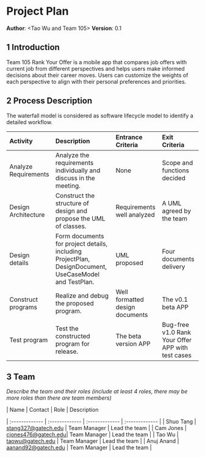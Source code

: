 # Project Plan

**Author**: \<Tao Wu and Team 105\>
**Version**: 0.1

## 1 Introduction

Team 105 Rank Your Offer is a mobile app that compares job offers with current job from different perspectives and helps users make informed decisions about their career moves. Users can customize the weights of each perspective to align with their personal preferences and priorities.

## 2 Process Description
The waterfall model is considered as software lifecycle model to identify a detailed workflow.

| Activity | Description | Entrance Criteria | Exit Criteria
| :------------- | :------------- | :------------- | :------------- | 
|Analyze Requirements|Analyze the requirements individually and discuss in the meeting.|None |Scope and functions decided||
|Design Architecture|Construct the structure of design and propose the UML of classes.|Requirements well analyzed |A UML agreed by the team||
|Design details|Form documents for project details, including ProjectPlan, DesignDocument, UseCaseModel and TestPlan.|UML proposed|Four documents delivery||
|Construct programs|Realize and debug the proposed program.|Well formatted design documents |The v0.1 beta APP||
|Test program|Test the constructed program for release.|The beta version APP |Bug-free v1.0 Rank Your Offer APP with test cases||


## 3 Team

*Describe the team and their roles (include at least 4 roles, there may be more roles than there are team members)*

| Name | Contact | Role | Description

| :------------- | :-------------   |  :-------------   | :-------------   | 
|  Shuo Tang  | stang327@gatech.edu | Team Manager      | Lead the team    |
|  Cam Jones  | cjones476@gatech.edu| Team Manager      | Lead the team    |
|  Tao Wu     | taowu@gatech.edu    | Team Manager      | Lead the team    |
|  Anuj Anand | aanand92@gatech.edu | Team Manager      | Lead the team    |

